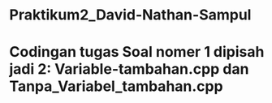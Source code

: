 # Praktikum2_David-Nathan-Sampul
# Codingan tugas Soal nomer 1 dipisah jadi 2: Variable-tambahan.cpp dan Tanpa_Variabel_tambahan.cpp 
